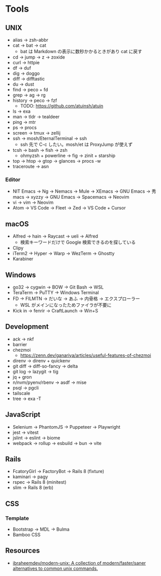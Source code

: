 # Tools

## UNIX

- alias → zsh-abbr
- cat → bat → cat
  - bat は Markdown の表示に数秒かかるときがあり cat に戻す
- cd → jump → z → zoxide
- curl → httpie
- df → duf
- dig → doggo
- diff → difftastic
- du → dust
- find → peco + fd
- grep → ag → rg
- history → peco → fzf
    - TODO: <https://github.com/atuinsh/atuin>
- ls → exa
- man → tldr → tealdeer
- ping → mtr
- ps → procs
- screen → tmux → zellij
- ssh → mosh/EternalTerminal → ssh
  - ssh 先で C-c したい。mosh/et は ProxyJump が使えず
- tcsh → bash → fish → zsh
  - ohmyzsh + powerline → fig → zinit + starship
- top → htop → gtop → glances → procs -w
- traceroute → asn

### Editor

- NIT Emacs → Ng → Nemacs → Mule → XEmacs → GNU Emacs → 秀macs → xyzzy → GNU Emacs → Spacemacs → Neovim
- vi → vim → Neovim
- Atom → VS Code → Fleet → Zed → VS Code + Cursor

## macOS

- Alfred → hain → Raycast → ueli → Alfred
  - 検索キーワードだけで Google 検索できるのを探している
- Clipy
- iTerm2 → Hyper → Warp → WezTerm → Ghostty
- Karabiner

## Windows

- go32 → cygwin → BOW → Git Bash → WSL
- TeraTerm → PuTTY → Windows Terminal
- FD → FILMTN → だいな → あふ → 内骨格 → エクスプローラー
  - WSL がメインになったためファイラが不要に
- Kick in → fenrir → CraftLaunch → Win+S

## Development

- ack → nkf
- barrier
- chezmoi
  - <https://zenn.dev/ganariya/articles/useful-features-of-chezmoi>
- direnv → direnv + quickenv
- git diff → diff-so-fancy → delta
- git log → lazygit → tig
- jq + gron
- n/nvm/pyenv/rbenv → asdf → mise
- psql → pgcli
- tailscale
- tree → exa -T

## JavaScript

- Selenium → PhantomJS → Puppeteer → Playwright
- jest → vitest
- jslint → eslint → biome
- webpack → rollup → esbuild → bun → vite

## Rails

- FcatoryGirl → FactoryBot → Rails 8 (fixture)
- kaminari → pagy
- rspec → Rails 8 (minitest)
- slim → Rails 8 (erb)

## CSS

### Template

- Bootstrap → MDL → Bulma
- Bamboo CSS

## Resources

- [ibraheemdev/modern-unix: A collection of modern/faster/saner alternatives to common unix commands.](https://github.com/ibraheemdev/modern-unix)
